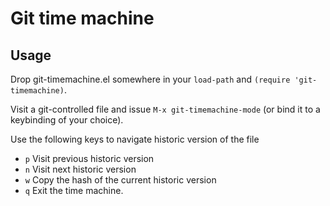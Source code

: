 # Git time machine

## Usage

Drop git-timemachine.el somewhere in your `load-path` and `(require 'git-timemachine)`.

Visit a git-controlled file and issue `M-x git-timemachine-mode` (or
bind it to a keybinding of your choice).

Use the following keys to navigate historic version of the file
 - `p` Visit previous historic version
 - `n` Visit next historic version
 - `w` Copy the hash of the current historic version
 - `q` Exit the time machine.
 
